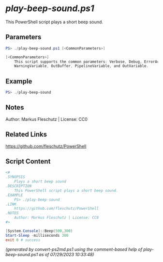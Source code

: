 *play-beep-sound.ps1*
================

This PowerShell script plays a short beep sound.

Parameters
----------
```powershell
PS> ./play-beep-sound.ps1 [<CommonParameters>]

[<CommonParameters>]
    This script supports the common parameters: Verbose, Debug, ErrorAction, ErrorVariable, WarningAction, 
    WarningVariable, OutBuffer, PipelineVariable, and OutVariable.
```

Example
-------
```powershell
PS> ./play-beep-sound

```

Notes
-----
Author: Markus Fleschutz | License: CC0

Related Links
-------------
https://github.com/fleschutz/PowerShell

Script Content
--------------
```powershell
<#
.SYNOPSIS
	Plays a short beep sound
.DESCRIPTION
	This PowerShell script plays a short beep sound.
.EXAMPLE
	PS> ./play-beep-sound
.LINK
	https://github.com/fleschutz/PowerShell
.NOTES
	Author: Markus Fleschutz | License: CC0
#>

[System.Console]::Beep(500,300)
Start-Sleep -milliseconds 300
exit 0 # success
```

*(generated by convert-ps2md.ps1 using the comment-based help of play-beep-sound.ps1 as of 07/29/2023 10:33:48)*
